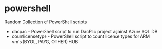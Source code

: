 # powershell
Random Collection of PowerShell scripts

+ dacpac - PowerShell script to run DacPac project against Azure SQL DB
+ countlicensetype - PowerShell script to count license types for ARM vm's (BYOL, PAYG, OTHER) HUB
